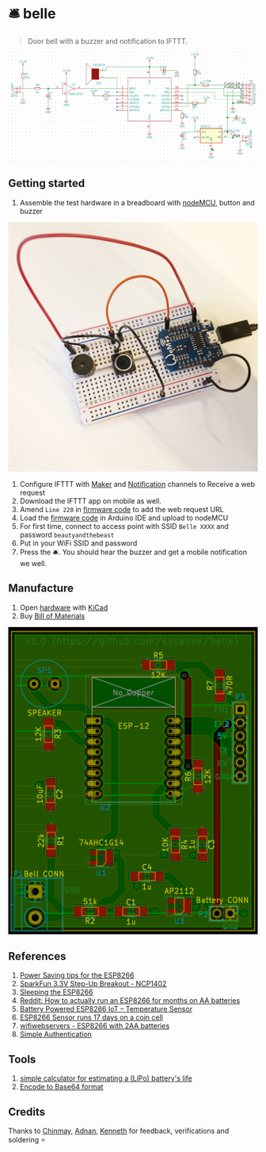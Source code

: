 # 🛎 belle

> Door bell with a buzzer and notification to IFTTT.

![](screenshot.png)

## Getting started

1. Assemble the test hardware in a breadboard with [nodeMCU](http://nodemcu.com/index_en.html), button and buzzer

  ![](breadboard.JPG)
1. Configure IFTTT with [Maker](https://ifttt.com/maker) and [Notification](https://ifttt.com/if_notifications) channels to Receive a web request
1. Download the IFTTT app on mobile as well.
1. Amend `Line 220` in [firmware code](firmware/belle.ino#L220) to add the web request URL
1. Load the [firmware code](firmware/belle.ino) in Arduino IDE and upload to nodeMCU
1. For first time, connect to access point with SSID `Belle XXXX` and password `beautyandthebeast`
1. Put in your WiFi SSID and password
1. Press the 🛎. You should hear the buzzer and get a mobile notification we well.

## Manufacture

1. Open [hardware](hardware) with [KiCad](http://kicad-pcb.org/)
1. Buy [Bill of Materials](https://docs.google.com/spreadsheets/d/1m9wsQ8mQkDeZknwRr8GEDQU02FGcmrBqXRizbyn6Ccs/pubhtml)

![](layout.png)

## References

1. [Power Saving tips for the ESP8266](https://github.com/z2amiller/sensorboard/blob/master/PowerSaving.md)
1. [SparkFun 3.3V Step-Up Breakout - NCP1402](https://www.sparkfun.com/products/10967)
1. [Sleeping the ESP8266](http://www.esp8266.com/wiki/doku.php?id=esp8266_power_usage)
1. [Reddit: How to actually run an ESP8266 for months on AA batteries](https://www.reddit.com/r/esp8266/comments/4gmkfl/how_to_actually_run_an_esp8266_for_months_on_aa/)
1. [Battery Powered ESP8266 IoT – Temperature Sensor](http://homecircuits.eu/blog/battery-powered-esp8266-iot-logger/)
1. [ESP8266 Sensor runs 17 days on a coin cell](https://www.youtube.com/watch?v=IYuYTfO6iOs)
1. [wifiwebservers - ESP8266 with 2AA batteries](http://www.arduinesp.com/wifiwebserver)
1. [Simple Authentication](https://github.com/esp8266/Arduino/blob/4897e0006b5b0123a2fa31f67b14a3fff65ce561/libraries/ESP8266WebServer/examples/SimpleAuthentification/SimpleAuthentification.ino)

## Tools

1. [simple calculator for estimating a (LiPo) battery's life](http://battery-life.of-things.de/battery-life-calculator.php)
1. [Encode to Base64 format](https://www.base64encode.org/)

## Credits

Thanks to [Chinmay](https://chinmay.audio/), [Adnan](https://github.com/catmaker), [Kenneth](https://github.com/kennethlimcp) for feedback, verifications and soldering :star:
